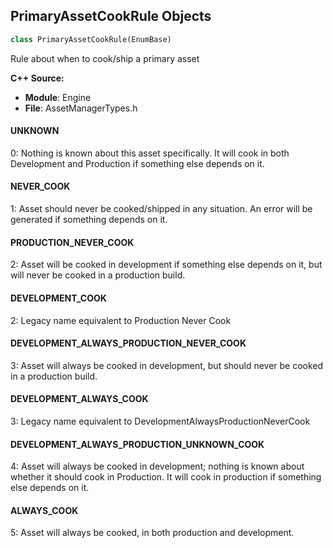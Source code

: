 ## PrimaryAssetCookRule Objects

```python
class PrimaryAssetCookRule(EnumBase)
```

Rule about when to cook/ship a primary asset

**C++ Source:**

- **Module**: Engine
- **File**: AssetManagerTypes.h

<a id="unreal.PrimaryAssetCookRule.UNKNOWN"></a>

#### UNKNOWN

0: Nothing is known about this asset specifically. It will cook in both Development and Production if something else depends on it.

<a id="unreal.PrimaryAssetCookRule.NEVER_COOK"></a>

#### NEVER_COOK

1: Asset should never be cooked/shipped in any situation. An error will be generated if something depends on it.

<a id="unreal.PrimaryAssetCookRule.PRODUCTION_NEVER_COOK"></a>

#### PRODUCTION_NEVER_COOK

2: Asset will be cooked in development if something else depends on it, but will never be cooked in a production build.

<a id="unreal.PrimaryAssetCookRule.DEVELOPMENT_COOK"></a>

#### DEVELOPMENT_COOK

2: Legacy name equivalent to Production Never Cook

<a id="unreal.PrimaryAssetCookRule.DEVELOPMENT_ALWAYS_PRODUCTION_NEVER_COOK"></a>

#### DEVELOPMENT_ALWAYS_PRODUCTION_NEVER_COOK

3: Asset will always be cooked in development, but should never be cooked in a production build.

<a id="unreal.PrimaryAssetCookRule.DEVELOPMENT_ALWAYS_COOK"></a>

#### DEVELOPMENT_ALWAYS_COOK

3: Legacy name equivalent to DevelopmentAlwaysProductionNeverCook

<a id="unreal.PrimaryAssetCookRule.DEVELOPMENT_ALWAYS_PRODUCTION_UNKNOWN_COOK"></a>

#### DEVELOPMENT_ALWAYS_PRODUCTION_UNKNOWN_COOK

4: Asset will always be cooked in development; nothing is known about whether it should cook in Production. It will cook
in production if something else depends on it.

<a id="unreal.PrimaryAssetCookRule.ALWAYS_COOK"></a>

#### ALWAYS_COOK

5: Asset will always be cooked, in both production and development.

<a id="unreal.BoneFilterActionOption"></a>